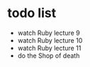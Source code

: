 # todo list 
- watch Ruby lecture 9
- watch Ruby lecture 10
- watch Ruby lecture 11
- do the Shop of death